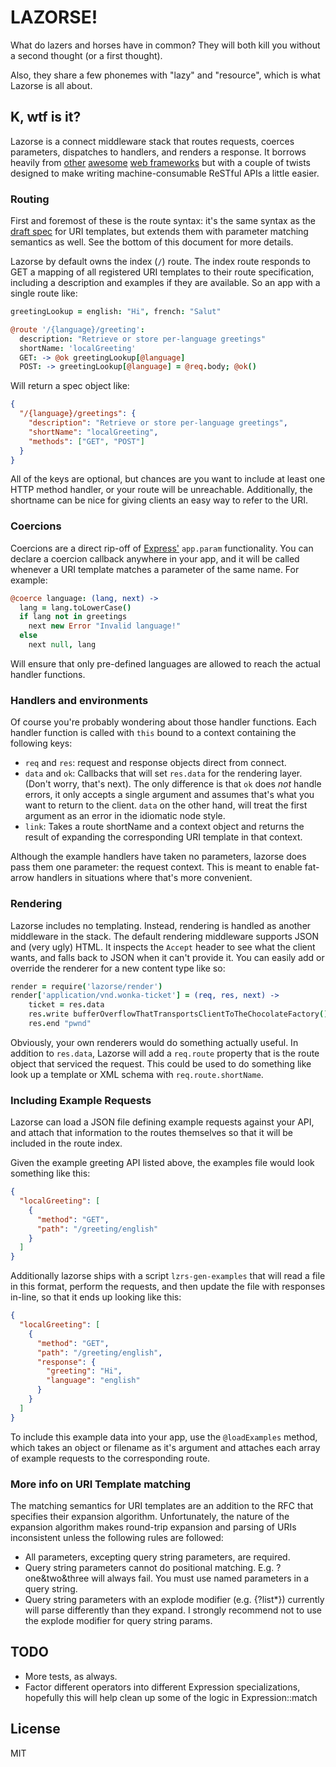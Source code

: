 # LAZORSE!

What do lazers and horses have in common? They will both kill you without a second thought (or a first thought).

Also, they share a few phonemes with "lazy" and "resource", which is what Lazorse is all about.

## K, wtf is it?

Lazorse is a connect middleware stack that routes requests, coerces parameters,
dispatches to handlers, and renders a response. It borrows heavily from
[other][zappa] [awesome][coffeemate] [web frameworks][express] but with a couple
of twists designed to make writing machine-consumable ReSTful APIs a little
easier.

### Routing

First and foremost of these is the route syntax: it's the same syntax as the 
[draft spec][uri template rfc] for URI templates, but extends them with
parameter matching semantics as well. See the bottom of this document for more
details.

Lazorse by default owns the index (`/`) route. The index route responds to GET
a mapping of all registered URI templates to their route specification, including
a description and examples if they are available. So an app with a single route
like:

```coffee
greetingLookup = english: "Hi", french: "Salut"

@route '/{language}/greeting':
  description: "Retrieve or store per-language greetings"
  shortName: 'localGreeting'
  GET: -> @ok greetingLookup[@language]
  POST: -> greetingLookup[@language] = @req.body; @ok()
```

Will return a spec object like:

```json
{
  "/{language}/greetings": {
    "description": "Retrieve or store per-language greetings",
    "shortName": "localGreeting",
    "methods": ["GET", "POST"]
  }
}
```

All of the keys are optional, but chances are you want to include at least one
HTTP method handler, or your route will be unreachable. Additionally, the
shortname can be nice for giving clients an easy way to refer to the URI.

### Coercions

Coercions are a direct rip-off of [Express'][express] `app.param` functionality.
You can declare a coercion callback anywhere in your app, and it will be called
whenever a URI template matches a parameter of the same name. For example:

```coffee
@coerce language: (lang, next) ->
  lang = lang.toLowerCase()
  if lang not in greetings
    next new Error "Invalid language!"
  else
    next null, lang
```

Will ensure that only pre-defined languages are allowed to reach the actual
handler functions.

### Handlers and environments

Of course you're probably wondering about those handler functions. Each handler
function is called with `this` bound to a context containing the following keys:

 - `req` and `res`: request and response objects direct from connect.
 - `data` and `ok`: Callbacks that will set `res.data` for the rendering layer.
    (Don't worry, that's next). The only difference is that `ok` does
    _not_ handle errors, it only accepts a single argument and assumes that's
    what you want to return to the client. `data` on the other hand, will treat
    the first argument as an error in the idiomatic node style.
 - `link`: Takes a route shortName and a context object and returns the result
    of expanding the corresponding URI template in that context.

Although the example handlers have taken no parameters, lazorse does pass them
one parameter: the request context. This is meant to enable fat-arrow handlers
in situations where that's more convenient.

### Rendering

Lazorse includes no templating. Instead, rendering is handled as another
middleware in the stack. The default rendering middleware supports JSON and
(very ugly) HTML. It inspects the `Accept` header to see what the client wants,
and falls back to JSON when it can't provide it. You can easily add or override
the renderer for a new content type like so:

```coffee
render = require('lazorse/render')
render['application/vnd.wonka-ticket'] = (req, res, next) ->
	ticket = res.data
	res.write bufferOverflowThatTransportsClientToTheChocolateFactory()
	res.end "pwnd"
```

Obviously, your own renderers would do something actually useful. In addition to
`res.data`, Lazorse will add a `req.route` property that is the route object
that serviced the request. This could be used to do something like look up a
template or XML schema with `req.route.shortName`.

### Including Example Requests

Lazorse can load a JSON file defining example requests against your API, and
attach that information to the routes themselves so that it will be included in
the route index.

Given the example greeting API listed above, the examples file would look
something like this:

```json
{
  "localGreeting": [
    {
      "method": "GET",
      "path": "/greeting/english"
    }
  ]
}
```

Additionally lazorse ships with a script `lzrs-gen-examples` that will read a
file in this format, perform the requests, and then update the file with
responses in-line, so that it ends up looking like this:

```json
{
  "localGreeting": [
    {
      "method": "GET",
      "path": "/greeting/english",
      "response": {
        "greeting": "Hi",
        "language": "english"
      }
    }
  ]
}
```

To include this example data into your app, use the `@loadExamples` method,
which takes an object or filename as it's argument and attaches each array of
example requests to the corresponding route.

### More info on URI Template matching

The matching semantics for URI templates are an addition to the RFC that
specifies their expansion algorithm. Unfortunately, the nature of the expansion
algorithm makes round-trip expansion and parsing of URIs inconsistent unless the
following rules are followed:

  * All parameters, excepting query string parameters, are required.
  * Query string parameters cannot do positional matching. E.g. ?one&two&three
		will always fail. You must use named parameters in a query string.
  * Query string parameters with an explode modifier (e.g. {?list*}) currently
		will parse differently than they expand. I strongly recommend not to use
		the explode modifier for query string params.

## TODO

* More tests, as always.
* Factor different operators into different Expression specializations,
	hopefully this will help clean up some of the logic in Expression::match

## License

MIT

[express]: http://expressjs.com
[zappa]: http://zappajs.org
[coffeemate]: https://github.com/kadirpekel/coffeemate
[uri template rfc]: http://tools.ietf.org/html/draft-gregorio-uritemplate-07
